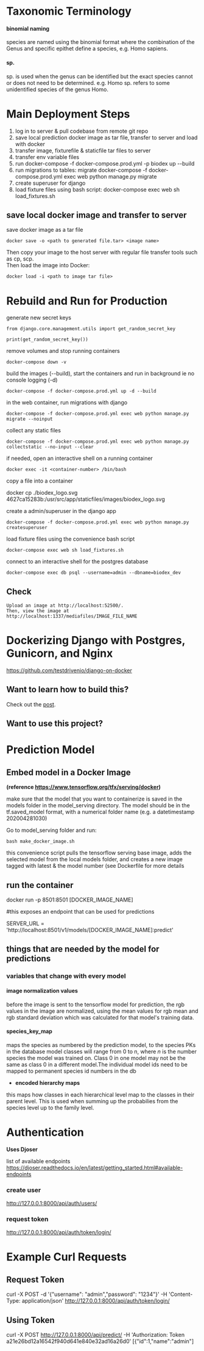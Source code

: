 # Taxonomic Terminology

#### binomial naming

species are named using the binomial format where the combination of the Genus and specific epithet define a species, e.g. Homo sapiens. 

#### sp.
sp. is used when the genus can be identified but the exact species cannot or does not need to be determined. e.g. Homo sp. refers to some unidentified species of the genus Homo.


# Main Deployment Steps

1. log in to server & pull codebase from remote git repo
1. save local prediction docker image as tar file, transfer to server and load with docker
1. transfer image, fixturefile &  staticfile tar files to server
1. transfer env variable files
1. run docker-compose -f docker-compose.prod.yml -p biodex up --build
1. run migrations to tables: migrate docker-compose -f docker-compose.prod.yml exec web python manage.py migrate
1. create superuser for django
1. load fixture files using bash script: docker-compose exec web sh load_fixtures.sh 

## save local docker image and transfer to server

save docker image as a tar file

<p>

    docker save -o <path to generated file.tar> <image name>

</p>

Then copy your image to the host server with regular file transfer tools such as cp, scp.  
Then load the image into Docker:

    docker load -i <path to image tar file>

# Rebuild and Run for Production

generate new secret keys

<p>

    from django.core.management.utils import get_random_secret_key

    print(get_random_secret_key())

</p>

remove volumes and stop running containers

<p>

    
    docker-compose down -v
</p>

build the images (--build), start the containers and run in background ie no console logging (-d)  

<p>

    docker-compose -f docker-compose.prod.yml up -d --build

</p>

in the web container, run migrations with django  

<p>

    docker-compose -f docker-compose.prod.yml exec web python manage.py migrate --noinput

</p>

collect any static files

<p>

    docker-compose -f docker-compose.prod.yml exec web python manage.py collectstatic --no-input --clear

</p>

if needed, open an interactive shell on a running container

<p>

    docker exec -it <container-number> /bin/bash

</p>


copy a file into a container

<p>
    docker cp ./biodex_logo.svg 4627ca15283b:/usr/src/app/staticfiles/images/biodex_logo.svg
</p>
create a admin/superuser in the django app

<p>

    docker-compose -f docker-compose.prod.yml exec web python manage.py createsuperuser

</p>


load fixture files using the convenience bash script

<p>

    docker-compose exec web sh load_fixtures.sh

</p>


connect to an interactive shell for the postgres database

<p>

    docker-compose exec db psql --username=admin --dbname=biodex_dev

</p>

## Check
    Upload an image at http://localhost:52500/.
    Then, view the image at http://localhost:1337/mediafiles/IMAGE_FILE_NAME

# Dockerizing Django with Postgres, Gunicorn, and Nginx
https://github.com/testdrivenio/django-on-docker

## Want to learn how to build this?

Check out the [post](https://testdriven.io/dockerizing-django-with-postgres-gunicorn-and-nginx).

## Want to use this project?



# Prediction Model

 
## Embed model in a Docker Image 
__(reference https://www.tensorflow.org/tfx/serving/docker)__  

make sure that the model that you want to containerize is saved in the models folder in the model_serving directory. The model should be in the tf.saved_model format, with a numerical folder name (e.g. a datetimestamp 202004281030)

Go to model_serving folder and run:

    bash make_docker_image.sh

this convenience script pulls the tensorflow serving base image, adds the selected model from the local models folder, and creates a new image tagged with latest & the model number (see Dockerfile for more details

## run the container
docker run -p 8501:8501 [DOCKER_IMAGE_NAME]

#this exposes an endpoint that can be used for predictions

SERVER_URL = 'http://localhost:8501/v1/models/[DOCKER_IMAGE_NAME]:predict'


## things that are needed by the model for predictions

  
### variables that change with every model


#### image normalization values

before the image is sent to the tensorflow model for prediction, the rgb values in the image are normalized, using the mean values for rgb mean and rgb standard deviation which was calculated for that model's training data. 

#### species_key_map
maps the species as numbered by the prediction model, to the species PKs in the database
model classes will range from 0 to n, where _n_ is the number species the model was trained on. Class 0 in one model may not be the same as class 0 in a different model.The individual model ids need to be mapped to permanent species id numbers in the db

* __encoded hierarchy maps__

this maps how classes in each hierarchical level map to the classes in their parent level. This is used when summing up the probabilies from the species level up to the family level.


# Authentication
__Uses Djoser__

list of available endpoints
https://djoser.readthedocs.io/en/latest/getting_started.html#available-endpoints


### create user
http://127.0.0.1:8000/api/auth/users/

### request token

http://127.0.0.1:8000/api/auth/token/login/


# Example Curl Requests

## Request Token
curl -X POST -d '{"username": "admin","password": "1234"}' -H 'Content-Type: application/json'  http://127.0.0.1:8000/api/auth/token/login/

## Using  Token 
curl -X POST http://127.0.0.1:8000/api/predict/ -H 'Authorization: Token a21e26bd12a16542f940d641e840e32ad16a26d0' [{"id":1,"name":"admin"]